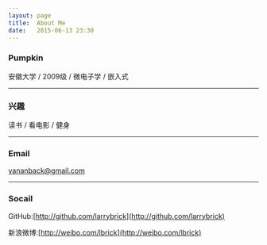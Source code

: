 ```yaml
---
layout:	page
title:	About Me
date:	2015-06-13 23:30 
---
```


### Pumpkin
安徽大学 / 2009级 / 微电子学 / 嵌入式

---
### 兴趣
读书 / 看电影 / 健身

---
### Email
yananback@gmail.com

---
### Socail
GitHub:[http://github.com/larrybrick](http://github.com/larrybrick)

新浪微博:[http://weibo.com/lbrick](http://weibo.com/lbrick)
